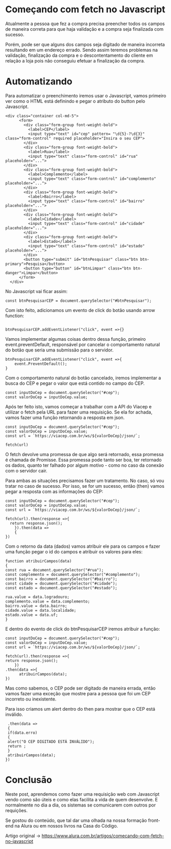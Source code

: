 # Começando com fetch no Javascript

Atualmente a pessoa que fez a compra precisa preencher todos os campos de maneira correta para que haja validação e a compra seja finalizada com sucesso.

Porém, pode ser que alguns dos campos seja digitado de maneira incorreta resultando em um endereço errado. Sendo assim teremos problemas na validação, finalização da compra e o descontentamento do cliente em relação a loja pois não conseguiu efetuar a finalização da compra.

# Automatizando

Para automatizar o preenchimento iremos usar o Javascript, vamos primeiro ver como o HTML está definindo e pegar o atributo do button pelo Javascript.

```
<div class="container col-md-5">
      <form>
        <div class="form-group font-weight-bold">
          <label>CEP</label>
          <input type="text" id="cep" pattern= "\d{5}-?\d{3}" class="form-control" required placeholder="Insira o seu CEP">
        </div>
        <div class="form-group font-weight-bold">
          <label>Rua</label>
          <input type="text" class="form-control" id="rua" placeholder="...">
        </div>
        <div class="form-group font-weight-bold">
          <label>Complemento</label>
          <input type="text" class="form-control" id="complemento" placeholder="...">
        </div>
        <div class="form-group font-weight-bold">
          <label>Bairro</label>
          <input type="text" class="form-control" id="bairro" placeholder="...">
        </div>
        <div class="form-group font-weight-bold">
          <label>Cidade</label>
          <input type="text" class="form-control" id="cidade" placeholder="...">
        </div>
        <div class="form-group font-weight-bold">
          <label>Estado</label>
          <input type="text" class="form-control" id="estado" placeholder="...">
        </div>
        <button type="submit" id="btnPesquisar" class="btn btn-primary">Pesquisa</button>
        <button type="button" id="btnLimpar" class="btn btn-danger">Limpar</button>
      </form>
  </div>

```

No Javascript vai ficar assim:

```
const btnPesquisarCEP = document.querySelector("#btnPesquisar");
```

Com isto feito, adicionamos um evento de click do botão usando arrow function:

```

btnPesquisarCEP.addEventListener("click", event =>{}

```

Vamos implementar algumas coisas dentro dessa função, primeiro event.preventDefault, responsável por cancelar o comportamento natural do botão que seria uma submissão para o servidor.

```
btnPesquisarCEP.addEventListener("click", event =>{
    event.PreventDefault();
}
```

Com o comportamento natural do botão cancelado, iremos implementar a busca do CEP e pegar o valor que está contido no campo do CEP.

```
const inputDoCep = document.querySelector("#cep");
const valorDoCep = inputDoCep.value;

```

Após ter feito isto, vamos começar a trabalhar com a API do Viacep e utilizar o fetch pela URL para fazer uma requisição. Se ela for achada, vamos fazer uma função retornando a resposta em json.

```
const inputDoCep = document.querySelector("#cep");
const valorDoCep = inputDoCep.value;
const url = `https://viacep.com.br/ws/${valorDoCep}/json/`;

fetch(url)
```

O fetch devolve uma promessa de que algo será retornado, essa promessa é chamada de Promisse. Essa promessa pode tanto ser boa, ter retornado os dados, quanto ter falhado por algum motivo - como no caso da conexão com o servidor cair.

Para ambas as situações precisamos fazer um tratamento. No caso, só vou tratar no caso de sucesso. Por isso, se for um sucesso, então (then) vamos pegar a resposta com as informações do CEP:

```
const inputDoCep = document.querySelector("#cep");
const valorDoCep = inputDoCep.value;
const url = `https://viacep.com.br/ws/${valorDoCep}/json/`;

fetch(url).then(response =>{
  return response.json();
    }).then(data =>
    {
})
```

Com o retorno da data (dados) vamos atribuir ele para os campos e fazer uma função pegar o id do campos e atribuir os valores para eles:

```
function atribuirCampos(data)
{
const rua = document.querySelector("#rua");
const complemento = document.querySelector("#complemento");
const bairro = document.querySelector("#bairro");
const cidade = document.querySelector("#cidade");
const estado = document.querySelector("#estado");

rua.value = data.logradouro;
complemento.value = data.complemento;
bairro.value = data.bairro;
cidade.value = data.localidade;
estado.value = data.uf;
}
```

E dentro do evento de click do btnPesquisarCEP iremos atribuir a função:

```
const inputDoCep = document.querySelector("#cep");
const valorDoCep = inputDoCep.value;
const url = `https://viacep.com.br/ws/${valorDoCep}/json/`;

fetch(url).then(response =>{
return response.json();
    })
.then(data =>{
      atribuirCampos(data);
})
```

Mas como sabemos, o CEP pode ser digitado de maneira errada, então vamos fazer uma exceção que mostre para a pessoa que foi um CEP incorreto ou inexistente.

Para isso criamos um alert dentro do then para mostrar que o CEP está inválido.


```
 .then(data =>
 {
 if(data.erro)
 {
 alert("O CEP DIGITADO ESTÁ INVÁLIDO");
 return ;
 }
 atribuirCampos(data);
})
```

# Conclusão

Neste post, aprendemos como fazer uma requisição web com Javascript vendo como são úteis e como elas facilita a vida de quem desenvolve. E normalmente no dia a dia, os sistemas se comunicarem com outros por requições.

Se gostou do conteúdo, que tal dar uma olhada na nossa formação front-end na Alura ou em nossos livros na Casa do Código.


Artigo original -> https://www.alura.com.br/artigos/comecando-com-fetch-no-javascript 